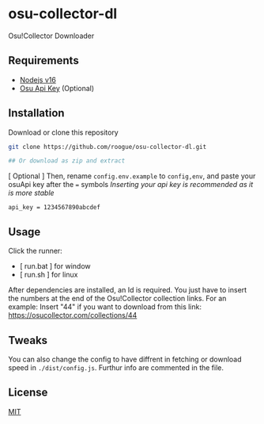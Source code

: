 # osu-collector-dl

Osu!Collector Downloader

## Requirements

- [Nodejs v16](https://nodejs.org/en/)
- [Osu Api Key](https://old.ppy.sh/p/api) (Optional)

## Installation

Download or clone this repository

```bash
git clone https://github.com/roogue/osu-collector-dl.git

## Or download as zip and extract
```

[ Optional ]
Then, rename `config.env.example` to `config,env`, and paste your osuApi key after the `=` symbols
_Inserting your api key is recommended as it is more stable_

```
api_key = 1234567890abcdef
```

## Usage

Click the runner:

- [ run.bat ] for window
- [ run.sh ] for linux

After dependencies are installed, an Id is required. You just have to insert the numbers at the end of the Osu!Collector collection links.
For an example: Insert "44" if you want to download from this link: https://osucollector.com/collections/44

## Tweaks

You can also change the config to have diffrent in fetching or download speed in `./dist/config.js`.
Furthur info are commented in the file.

## License

[MIT](https://choosealicense.com/licenses/mit/)
